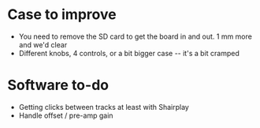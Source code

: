 
# Case to improve
- You need to remove the SD card to get the board in and out.  1 mm more and we'd clear
- Different knobs, 4 controls, or a bit bigger case -- it's a bit cramped

# Software to-do
- Getting clicks between tracks at least with Shairplay
- Handle offset / pre-amp gain
